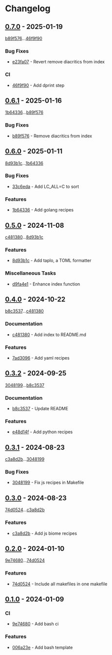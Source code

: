 # Changelog

## [0.7.0](https://github.com/rodmoioliveira/makefile-templates/compare/0.6.1...0.7.0) - 2025-01-19

[b89f576](https://github.com/rodmoioliveira/makefile-templates/commit/b89f57692b2b38ce58fadbe4554c55ab8eacd062)...[46f9f90](https://github.com/rodmoioliveira/makefile-templates/commit/46f9f90518f63c3552233c3bbcb0e00def1a59a4)

### Bug Fixes

- [e23fa07](https://github.com/rodmoioliveira/makefile-templates/commit/e23fa0745c3ecf0603765d7963b83064f12fd143) - Revert remove diacritics from index

### CI

- [46f9f90](https://github.com/rodmoioliveira/makefile-templates/commit/46f9f90518f63c3552233c3bbcb0e00def1a59a4) - Add dprint step

## [0.6.1](https://github.com/rodmoioliveira/makefile-templates/compare/0.6.0...0.6.1) - 2025-01-16

[1b64336](https://github.com/rodmoioliveira/makefile-templates/commit/1b6433673c8bde32d73ce0309e1ed6f8ebc8fba0)...[b89f576](https://github.com/rodmoioliveira/makefile-templates/commit/b89f57692b2b38ce58fadbe4554c55ab8eacd062)

### Bug Fixes

- [b89f576](https://github.com/rodmoioliveira/makefile-templates/commit/b89f57692b2b38ce58fadbe4554c55ab8eacd062) - Remove diacritics from index

## [0.6.0](https://github.com/rodmoioliveira/makefile-templates/compare/0.5.0...0.6.0) - 2025-01-11

[8d93b1c](https://github.com/rodmoioliveira/makefile-templates/commit/8d93b1cc6848e92e2250234605c9560dcd33be4e)...[1b64336](https://github.com/rodmoioliveira/makefile-templates/commit/1b6433673c8bde32d73ce0309e1ed6f8ebc8fba0)

### Bug Fixes

- [33c6eda](https://github.com/rodmoioliveira/makefile-templates/commit/33c6eda12aaeda19ee1682d9f05519a8a9d8a685) - Add LC_ALL=C to sort

### Features

- [1b64336](https://github.com/rodmoioliveira/makefile-templates/commit/1b6433673c8bde32d73ce0309e1ed6f8ebc8fba0) - Add golang recipes

## [0.5.0](https://github.com/rodmoioliveira/makefile-templates/compare/0.4.0...0.5.0) - 2024-11-08

[c481380](https://github.com/rodmoioliveira/makefile-templates/commit/c481380cdaa12292fbcfb668b18a6500b9b86d7a)...[8d93b1c](https://github.com/rodmoioliveira/makefile-templates/commit/8d93b1cc6848e92e2250234605c9560dcd33be4e)

### Features

- [8d93b1c](https://github.com/rodmoioliveira/makefile-templates/commit/8d93b1cc6848e92e2250234605c9560dcd33be4e) - Add taplo, a TOML formatter

### Miscellaneous Tasks

- [d9fa4e1](https://github.com/rodmoioliveira/makefile-templates/commit/d9fa4e157817828bca73d7e89e888b97df7de537) - Enhance index function

## [0.4.0](https://github.com/rodmoioliveira/makefile-templates/compare/0.3.2...0.4.0) - 2024-10-22

[b8c3537](https://github.com/rodmoioliveira/makefile-templates/commit/b8c3537fa84235bcf6465e9446969922d2fee009)...[c481380](https://github.com/rodmoioliveira/makefile-templates/commit/c481380cdaa12292fbcfb668b18a6500b9b86d7a)

### Documentation

- [c481380](https://github.com/rodmoioliveira/makefile-templates/commit/c481380cdaa12292fbcfb668b18a6500b9b86d7a) - Add index to README.md

### Features

- [7ad3096](https://github.com/rodmoioliveira/makefile-templates/commit/7ad3096d8227bd658ac3859087f0f8b9886f1f33) - Add yaml recipes

## [0.3.2](https://github.com/rodmoioliveira/makefile-templates/compare/0.3.1...0.3.2) - 2024-09-25

[3048199](https://github.com/rodmoioliveira/makefile-templates/commit/3048199c33f8b748b8eb4ce0fac4637bd3dd210c)...[b8c3537](https://github.com/rodmoioliveira/makefile-templates/commit/b8c3537fa84235bcf6465e9446969922d2fee009)

### Documentation

- [b8c3537](https://github.com/rodmoioliveira/makefile-templates/commit/b8c3537fa84235bcf6465e9446969922d2fee009) - Update README

### Features

- [e48d14f](https://github.com/rodmoioliveira/makefile-templates/commit/e48d14f23c8c3ccf8768644a991ea6f55bd3ba47) - Add python recipes

## [0.3.1](https://github.com/rodmoioliveira/makefile-templates/compare/0.3.0...0.3.1) - 2024-08-23

[c3a8d2b](https://github.com/rodmoioliveira/makefile-templates/commit/c3a8d2bb6f7364d06553e56ffc7744ce9b54400d)...[3048199](https://github.com/rodmoioliveira/makefile-templates/commit/3048199c33f8b748b8eb4ce0fac4637bd3dd210c)

### Bug Fixes

- [3048199](https://github.com/rodmoioliveira/makefile-templates/commit/3048199c33f8b748b8eb4ce0fac4637bd3dd210c) - Fix js recipes in Makefile

## [0.3.0](https://github.com/rodmoioliveira/makefile-templates/compare/0.2.0...0.3.0) - 2024-08-23

[74d0524](https://github.com/rodmoioliveira/makefile-templates/commit/74d0524cbf8607f4662208e887676ae00ea2c431)...[c3a8d2b](https://github.com/rodmoioliveira/makefile-templates/commit/c3a8d2bb6f7364d06553e56ffc7744ce9b54400d)

### Features

- [c3a8d2b](https://github.com/rodmoioliveira/makefile-templates/commit/c3a8d2bb6f7364d06553e56ffc7744ce9b54400d) - Add js biome recipes

## [0.2.0](https://github.com/rodmoioliveira/makefile-templates/compare/0.1.0...0.2.0) - 2024-01-10

[9e74680](https://github.com/rodmoioliveira/makefile-templates/commit/9e746807d805a0aa1fdce66f3563c3775b125c19)...[74d0524](https://github.com/rodmoioliveira/makefile-templates/commit/74d0524cbf8607f4662208e887676ae00ea2c431)

### Features

- [74d0524](https://github.com/rodmoioliveira/makefile-templates/commit/74d0524cbf8607f4662208e887676ae00ea2c431) - Include all makefiles in one makefile

## [0.1.0](https://github.com/rodmoioliveira/makefile-templates/compare/...0.1.0) - 2024-01-09

### CI

- [9e74680](https://github.com/rodmoioliveira/makefile-templates/commit/9e746807d805a0aa1fdce66f3563c3775b125c19) - Add bash ci

### Features

- [006a23e](https://github.com/rodmoioliveira/makefile-templates/commit/006a23eda739a65da070618d636bbc42f3a7c861) - Add bash template
